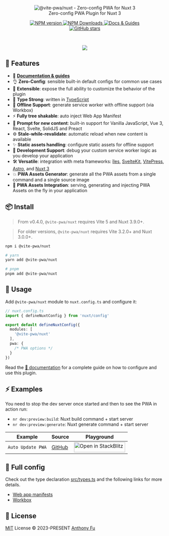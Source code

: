 <p align='center'>
<img src='https://raw.githubusercontent.com/vite-pwa/nuxt/main/hero.png' alt="@vite-pwa/nuxt - Zero-config PWA for Nuxt 3"><br>
Zero-config PWA Plugin for Nuxt 3
</p>

<p align='center'>
<a href='https://www.npmjs.com/package/@vite-pwa/nuxt' target="__blank">
<img src='https://img.shields.io/npm/v/@vite-pwa/nuxt?color=33A6B8&label=' alt="NPM version">
</a>
<a href="https://www.npmjs.com/package/@vite-pwa/nuxt" target="__blank">
    <img alt="NPM Downloads" src="https://img.shields.io/npm/dm/@vite-pwa/nuxt?color=476582&label=">
</a>
<a href="https://vite-pwa-org.netlify.app/frameworks/nuxt" target="__blank">
    <img src="https://img.shields.io/static/v1?label=&message=docs%20%26%20guides&color=2e859c" alt="Docs & Guides">
</a>
<br>
<a href="https://github.com/vite-pwa/nuxt" target="__blank">
<img alt="GitHub stars" src="https://img.shields.io/github/stars/vite-pwa/nuxt?style=social">
</a>
</p>

<br>

<p align="center">
  <a href="https://cdn.jsdelivr.net/gh/antfu/static/sponsors.svg">
    <img src='https://cdn.jsdelivr.net/gh/antfu/static/sponsors.svg'/>
  </a>
</p>


## 🚀 Features

- 📖 [**Documentation & guides**](https://vite-pwa-org.netlify.app/)
- 👌 **Zero-Config**: sensible built-in default configs for common use cases
- 🔩 **Extensible**: expose the full ability to customize the behavior of the plugin
- 🦾 **Type Strong**: written in [TypeScript](https://www.typescriptlang.org/)
- 🔌 **Offline Support**: generate service worker with offline support (via Workbox)
- ⚡ **Fully tree shakable**: auto inject Web App Manifest
- 💬 **Prompt for new content**: built-in support for Vanilla JavaScript, Vue 3, React, Svelte, SolidJS and Preact
- ⚙️ **Stale-while-revalidate**: automatic reload when new content is available
- ✨ **Static assets handling**: configure static assets for offline support
- 🐞 **Development Support**: debug your custom service worker logic as you develop your application
- 🛠️ **Versatile**: integration with meta frameworks: [îles](https://github.com/ElMassimo/iles), [SvelteKit](https://github.com/sveltejs/kit), [VitePress](https://github.com/vuejs/vitepress), [Astro](https://github.com/withastro/astro), and [Nuxt 3](https://github.com/nuxt/nuxt)
- 💥 **PWA Assets Generator**: generate all the PWA assets from a single command and a single source image
- 🚀 **PWA Assets Integration**: serving, generating and injecting PWA Assets on the fly in your application

## 📦 Install

> From v0.4.0, `@vite-pwa/nuxt` requires Vite 5 and Nuxt 3.9.0+.

> For older versions, `@vite-pwa/nuxt` requires Vite 3.2.0+ and Nuxt 3.0.0+.

```bash
npm i @vite-pwa/nuxt

# yarn 
yarn add @vite-pwa/nuxt

# pnpm 
pnpm add @vite-pwa/nuxt
```

## 🦄 Usage

Add `@vite-pwa/nuxt` module to `nuxt.config.ts` and configure it:

```ts
// nuxt.config.ts
import { defineNuxtConfig } from 'nuxt/config'

export default defineNuxtConfig({
  modules: [
    '@vite-pwa/nuxt'
  ],
  pwa: {
    /* PWA options */
  }
})
```

Read the [📖 documentation](https://vite-pwa-org.netlify.app/frameworks/nuxt) for a complete guide on how to configure and use
this plugin.

## ⚡️ Examples

You need to stop the dev server once started and then to see the PWA in action run:
- `nr dev:preview:build`: Nuxt build command + start server
- `nr dev:preview:generate`: Nuxt generate command + start server

<table>
<thead>
<tr>
<th>Example</th>
<th>Source</th>
<th>Playground</th>
</tr>
</thead>
<tbody>
<tr>
<td><code>Auto Update PWA</code></td>
<td><a href="https://github.com/vite-pwa/nuxt/tree/main/playground">GitHub</a></td>
<td>
<a href="https://stackblitz.com/fork/github/vite-pwa/nuxt" target="_blank" rel="noopener noreferrer">
  <img src="https://developer.stackblitz.com/img/open_in_stackblitz.svg" alt="Open in StackBlitz" width="162" height="32">
</a>
</td>
</tr>
</tbody>
</table>


## 👀 Full config

Check out the type declaration [src/types.ts](./src/types.ts) and the following links for more details.

- [Web app manifests](https://developer.mozilla.org/en-US/docs/Web/Manifest)
- [Workbox](https://developers.google.com/web/tools/workbox)


## 📄 License

[MIT](./LICENSE) License &copy; 2023-PRESENT [Anthony Fu](https://github.com/antfu)
